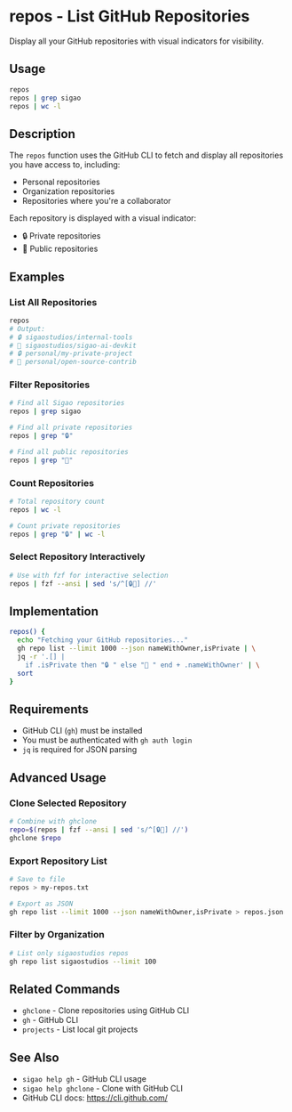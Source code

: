 # repos - List GitHub Repositories

Display all your GitHub repositories with visual indicators for visibility.

## Usage

```bash
repos
repos | grep sigao
repos | wc -l
```

## Description

The `repos` function uses the GitHub CLI to fetch and display all repositories you have access to, including:
- Personal repositories
- Organization repositories
- Repositories where you're a collaborator

Each repository is displayed with a visual indicator:
- 🔒 Private repositories
- 📂 Public repositories

## Examples

### List All Repositories
```bash
repos
# Output:
# 🔒 sigaostudios/internal-tools
# 📂 sigaostudios/sigao-ai-devkit
# 🔒 personal/my-private-project
# 📂 personal/open-source-contrib
```

### Filter Repositories
```bash
# Find all Sigao repositories
repos | grep sigao

# Find all private repositories
repos | grep "🔒"

# Find all public repositories
repos | grep "📂"
```

### Count Repositories
```bash
# Total repository count
repos | wc -l

# Count private repositories
repos | grep "🔒" | wc -l
```

### Select Repository Interactively
```bash
# Use with fzf for interactive selection
repos | fzf --ansi | sed 's/^[🔒📂] //'
```

## Implementation

```bash
repos() {
  echo "Fetching your GitHub repositories..."
  gh repo list --limit 1000 --json nameWithOwner,isPrivate | \
  jq -r '.[] | 
    if .isPrivate then "🔒 " else "📂 " end + .nameWithOwner' | \
  sort
}
```

## Requirements

- GitHub CLI (`gh`) must be installed
- You must be authenticated with `gh auth login`
- `jq` is required for JSON parsing

## Advanced Usage

### Clone Selected Repository
```bash
# Combine with ghclone
repo=$(repos | fzf --ansi | sed 's/^[🔒📂] //')
ghclone $repo
```

### Export Repository List
```bash
# Save to file
repos > my-repos.txt

# Export as JSON
gh repo list --limit 1000 --json nameWithOwner,isPrivate > repos.json
```

### Filter by Organization
```bash
# List only sigaostudios repos
gh repo list sigaostudios --limit 100
```

## Related Commands

- `ghclone` - Clone repositories using GitHub CLI
- `gh` - GitHub CLI
- `projects` - List local git projects

## See Also

- `sigao help gh` - GitHub CLI usage
- `sigao help ghclone` - Clone with GitHub CLI
- GitHub CLI docs: https://cli.github.com/
